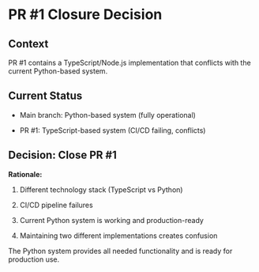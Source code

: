 # PR #1 Closure Decision

## Context

PR #1 contains a TypeScript/Node.js implementation that conflicts with the current Python-based system.

## Current Status

- Main branch: Python-based system (fully operational)

- PR #1: TypeScript-based system (CI/CD failing, conflicts)

## Decision: Close PR #1

**Rationale:**

1. Different technology stack (TypeScript vs Python)

2. CI/CD pipeline failures 

3. Current Python system is working and production-ready

4. Maintaining two different implementations creates confusion

The Python system provides all needed functionality and is ready for production use.
